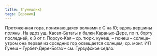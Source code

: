 ```yaml
---
title: ⦗Гунешлик⦘
tags: [ороним]
---
```


Протяженная гора, понижающаяся волнами с С на Ю; вдоль вершины поляны. На вдрз
ущ. Касап-Батагы и балки Караных-Дере, по п. борту последней, к З от г.
Порсук-Кая – ср. тюрк. кунеш, – гюнеш – солнце–утром она первая из соседних гор
освещается солнцем; ср. монг. ИЛ Гунеш – Гурбет-Дере-Богаз – см. Гурзуфское
седло.
